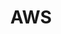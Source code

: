 ---
title: AWS
menu:
  product_pharmer_0.3.1:
    identifier: aws
    name: AWS
    parent: cloud
    weight: 5
menu_name: product_pharmer_0.3.1
---